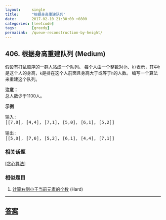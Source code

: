 ```yaml
---
layout:     single
title:      "根据身高重建队列"
date:       2017-02-10 21:30:00 +0800
categories: [leetcode]
tags:       [greedy]
permalink:  /queue-reconstruction-by-height/
---
```


## 406. 根据身高重建队列 (Medium)

<p>假设有打乱顺序的一群人站成一个队列。 每个人由一个整数对<code>(h, k)</code>表示，其中<code>h</code>是这个人的身高，<code>k</code>是排在这个人前面且身高大于或等于<code>h</code>的人数。 编写一个算法来重建这个队列。</p>

<p><strong>注意：</strong><br />
总人数少于1100人。</p>

<p><strong>示例</strong></p>

<pre>
输入:
[[7,0], [4,4], [7,1], [5,0], [6,1], [5,2]]

输出:
[[5,0], [7,0], [5,2], [6,1], [4,4], [7,1]]
</pre>

### 相关话题
  [[贪心算法](https://github.com/openset/leetcode/tree/master/tag/greedy/README.md)]

### 相似题目
  1. [计算右侧小于当前元素的个数](/count-of-smaller-numbers-after-self) (Hard)

---

## [答案](https://github.com/openset/leetcode/tree/master/problems/queue-reconstruction-by-height)

